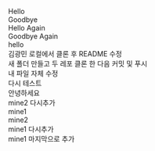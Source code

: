 Hello  
Goodbye  
Hello Again  
Goodbye Again  
hello  
김광민 로컬에서 클론 후 README 수정  
새 폴더 만들고 두 레포 클론 한 다음 커밋 및 푸시  
내 파일 자체 수정  
다시 테스트  
안녕하세요  
mine2 다시추가  
mine1  
mine2  
mine1 다시추가  
mine1 마지막으로 추가